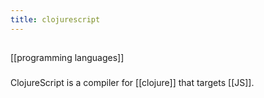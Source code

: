 ```yaml
---
title: clojurescript
---
```


##
[[programming languages]]
###
ClojureScript is a compiler for [[clojure]] that targets [[JS]].
###

